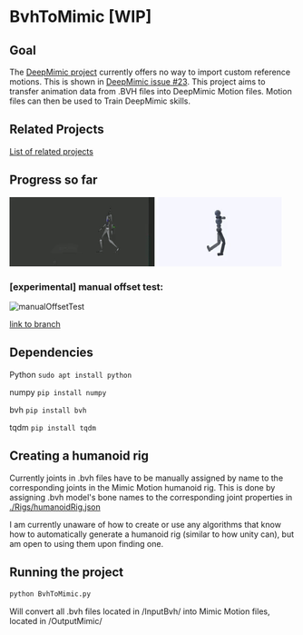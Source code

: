 # BvhToMimic [WIP]

## Goal

The [DeepMimic project](https://github.com/xbpeng/DeepMimic) currently offers no way to import custom reference motions. This is shown in [DeepMimic issue #23](https://github.com/xbpeng/DeepMimic/issues/23). This project aims to transfer animation data from .BVH files into DeepMimic Motion files. Motion files can then be used to Train DeepMimic skills.

## Related Projects

[List of related projects](https://github.com/SleepingFox88/DeepMimic-Animation-Conversion)

## Progress so far

![walkTest1](./Assets/walkTest1.gif)

### [experimental] manual offset test:

![manualOffsetTest](./Assets/manualOffsetTest.gif)

[link to branch](https://github.com/SleepingFox88/BvhToMimic/tree/manual-offset-experimentation)

## Dependencies

Python `sudo apt install python`

numpy `pip install numpy`

bvh `pip install bvh`

tqdm `pip install tqdm`

## Creating a humanoid rig

Currently joints in .bvh files have to be manually assigned by name to the corresponding joints in the Mimic Motion humanoid rig. This is done by assigning .bvh model's bone names to the corresponding joint properties in [./Rigs/humanoidRig.json](./Rigs/humanoidRig.json)

I am currently unaware of how to create or use any algorithms that know how to automatically generate a humanoid rig (similar to how unity can), but am open to using them upon finding one.

## Running the project

```Bash
python BvhToMimic.py
```

Will convert all .bvh files located in /InputBvh/ into Mimic Motion files, located in /OutputMimic/
